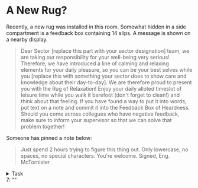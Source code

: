 # A New Rug?

Recently, a new rug was installed in this room. Somewhat hidden in a side compartment is a feedback box containing 14 slips.
A message is shown on a nearby display.

> Dear Sector [replace this part with your sector designation] team, we are taking our responsibility for your well-being very serious!
> Therefore, we have introduced a line of calming and relaxing elements for your daily pleasure, so you can be your best selves while you
> [replace this with something your sector does to show care and knowledge about their day-to-day]. We are therefore proud to present you
> with the Rug of Relaxation! Enjoy your daily alloted timeslot of leisure time while you walk it barefoot (don't forget to clean!) and
> think about that feeling. If you have found a way to put it into words, put text on a note and commit it into the Feedback Box of Heardness.
> Should you come across collegues who have negative feedback, make sure to inform your supervisor so that we can solve that problem together!

Someone has pinned a note below:

> Just spend 2 hours trying to figure this thing out. Only lowercase, no spaces, no special characters. You're welcome. Signed, Eng. McTornister

<details><summary>Task</summary>
To proceed, fill out your feedback form according to the rules. Remember to be inspired by the companies' generosity and give 'honest'
feedback for the rug. Post your feedback following the `7:`.
</details>

<div class="key">
7: ""
</div>
